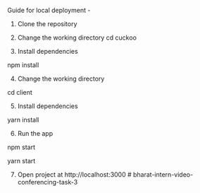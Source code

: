 Guide for local deployment -

1. Clone the repository

2. Change the working directory
cd cuckoo

3. Install dependencies

npm install

4. Change the working directory

cd client

5. Install dependencies

yarn install

6. Run the app

npm start

yarn start

7. Open project at http://localhost:3000
#   b h a r a t - i n t e r n - v i d e o - c o n f e r e n c i n g - t a s k - 3  
 